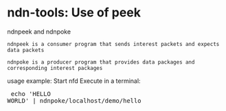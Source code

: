 # ndn-tools: Use of peek

ndnpeek and ndnpoke

    ndnpeek is a consumer program that sends interest packets and expects data packets
    
    ndnpoke is a producer program that provides data packages and corresponding interest packages
    
    
usage example:
    Start nfd
    Execute in a terminal:
    <pre>
    echo 'HELLO WORLD' | ndnpoke/localhost/demo/hello
    </pre>
